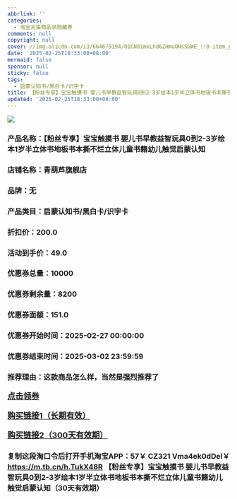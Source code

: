 ```yaml
---
abbrlink: ''
categories:
  - 淘宝天猫商品领隐藏券
comments: null
copyright: null
cover: //img.alicdn.com/i3/664679194/O1CN01mxLhd62HmuONsSGWE_!!0-item_pic.jpg
date: '2025-02-25T18:33:00+08:00'
mermaid: false
sponsor: null
sticky: false
tags:
  - 启蒙认知书/黑白卡/识字卡
title: 【粉丝专享】宝宝触摸书 婴儿书早教益智玩具0到2-3岁绘本1岁半立体书地板书本撕不烂立体儿童书籍幼儿触觉启蒙认知
updated: '2025-02-25T18:33:00+08:00'
--- 
```


![](//img.alicdn.com/i3/664679194/O1CN01mxLhd62HmuONsSGWE_!!0-item_pic.jpg)

### 产品名称：【粉丝专享】宝宝触摸书 婴儿书早教益智玩具0到2-3岁绘本1岁半立体书地板书本撕不烂立体儿童书籍幼儿触觉启蒙认知
### 店铺名称：青葫芦旗舰店
### 品牌：无
### 产品类目：启蒙认知书/黑白卡/识字卡
### 折扣价：200.0
### 活动到手价：49.0
### 优惠券总量：10000
### 优惠券剩余量：8200
### 优惠券面额：151.0
### 优惠券开始时间：2025-02-27 00:00:00	
### 优惠券结束时间：2025-03-02 23:59:59	
### 推荐理由：这款商品怎么样，当然是强烈推荐了

<p style="font-size: 18px; font-weight: bold;">
  <a href="https://uland.taobao.com/coupon/edetail?e=%2BLKqcl7%2BbmulhHvvyUNXZfh8CuWt5YH5OVuOuRD5gLJMmdsrkidbOWBzzpT26idJfm%2FJ65BUAg0wXpEjFkaSbd49NqWTT52LSlqSklDniN34%2FHlyP9F%2FcMZ7m9byw9Y%2F5z5R0BGn5VvyMW3eIAWKRa6LeGhgJY%2B%2F7NjcxRIBfQbVM%2Fe4LpP7Oq9ple94x%2FzCoZrsH%2BgXKsl4yjACX%2FyvZ8z%2BqQ6G6CH%2Bl9JUUlFRIV%2BKKoz%2FahSTdjW6CW2SaWtRHsHfkY5nVlAaQcAM%2FbthazNf8sj84BjajlXI6MoCY53gEBr0upAntBIx4T2EMBH3swDhlpaMEawCGruttYDvNg%3D%3D&traceId=2166d8db17407296732636749d133b&union_lens=lensId%3AOPT%401740729674%402103f34a_0e07_1954b92ebab_570d%4001%40eyJmbG9vcklkIjo3MzM1NH0ie" target="_blank">点击领券</a>
</p>
<p style="font-size: 18px; font-weight: bold;">
  <a href="https://s.click.taobao.com/t?e=m%3D2%26s%3DDCHOv2juvytw4vFB6t2Z2ueEDrYVVa64K7Vc7tFgwiHjf2vlNIV67kkfnVn6TwKdgL3PGTnk8Mb3ID%2FV1RqsF4wnCJeELi4I%2FIEn%2BS1IjHAB0ghlTd7WlZVm%2FOAUUFw71qrpxiwMoCNxc1AtbZGVS%2FgUNqHhK8fm12rFdubIQ8GMHuv7RoNv0Q0jFsbsQ7KWteNS83bggBSVEmkZKgm6VrGyBU%2FkNHfBEgbYB0%2BQvws1DpzE1KpKoCVhHwWsH12EjCYtYGASbzRUrFwjXfRKMROfYmExpA2104bt%2FCh0HCbteCAIcWp6cetSNRoTNqdICL9MLGxJi6I%3D" target="_blank">购买链接1（长期有效）</a>
</p>
<p style="font-size: 18px; font-weight: bold;">
  <a href="https://s.click.taobao.com/mcw5TNs" target="_blank">购买链接2（300天有效期）</a>
</p>

### 复制这段淘口令后打开手机淘宝APP：57￥ CZ321 Vma4ek0dDel￥ https://m.tb.cn/h.TukX48R  【粉丝专享】宝宝触摸书 婴儿书早教益智玩具0到2-3岁绘本1岁半立体书地板书本撕不烂立体儿童书籍幼儿触觉启蒙认知（30天有效期）
